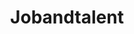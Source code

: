 ---
facebook: https://facebook.com/jobandtalent-UK-169415279835352
linkedin: https://linkedin.com/company/jobandtalent
logohandle: jobandtalent
sort: jobandtalent
title: Jobandtalent
twitter: https://x.com/jobandtalentuk
website: https://www.jobandtalent.com/
---